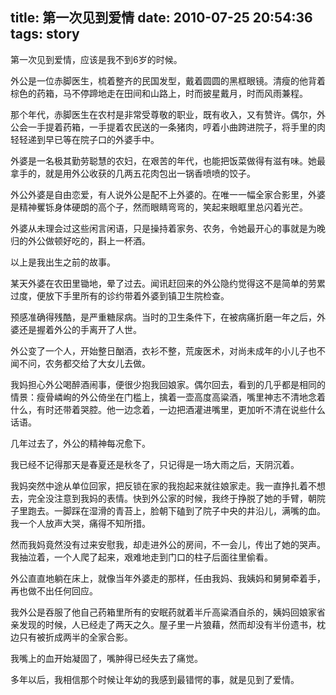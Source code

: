 title: 第一次见到爱情
date: 2010-07-25 20:54:36
tags: story
---
第一次见到爱情，应该是我不到6岁的时候。

<!-- more -->

外公是一位赤脚医生，梳着整齐的民国发型，戴着圆圆的黑框眼镜。清瘦的他背着棕色的药箱，马不停蹄地走在田间和山路上，时而披星戴月，时而风雨兼程。

那个年代，赤脚医生在农村是非常受尊敬的职业，既有收入，又有赞许。偶尔，外公会一手提着药箱，一手提着农民送的一条猪肉，哼着小曲跨进院子，将手里的肉轻轻递到早已等在院子口的外婆手中。

外婆是一名极其勤劳聪慧的农妇，在艰苦的年代，也能把饭菜做得有滋有味。她最拿手的，就是用外公收获的几两五花肉包出一锅香喷喷的饺子。

外公外婆是自由恋爱，有人说外公是配不上外婆的。在唯一一幅全家合影里，外婆是精神矍铄身体硬朗的高个子，然而眼睛弯弯的，笑起来眼眶里总闪着光芒。

外婆从未理会过这些闲言闲语，只是操持着家务、农务，令她最开心的事就是为晚归的外公做顿好吃的，斟上一杯酒。

以上是我出生之前的故事。

某天外婆在农田里锄地，晕了过去。闻讯赶回来的外公隐约觉得这不是简单的劳累过度，便放下手里所有的诊约带着外婆到镇卫生院检查。

预感准确得残酷，是严重糖尿病。当时的卫生条件下，在被病痛折磨一年之后，外婆还是握着外公的手离开了人世。

外公变了一个人，开始整日酗酒，衣衫不整，荒废医术，对尚未成年的小儿子也不闻不问，农务都交给了大女儿去做。

我妈担心外公喝醉酒闹事，便很少抱我回娘家。偶尔回去，看到的几乎都是相同的情景：瘦骨嶙峋的外公倚坐在门槛上，擒着一壶高度高粱酒，嘴里神志不清地念着什么，有时还带着哭腔。他一边念着，一边把酒灌进嘴里，更加听不清在说些什么话语。

几年过去了，外公的精神每况愈下。

我已经不记得那天是春夏还是秋冬了，只记得是一场大雨之后，天阴沉着。

我妈突然中途从单位回家，把反锁在家的我抱起来就往娘家走。我一直挣扎着不想去，完全没注意到我妈的表情。快到外公家的时候，我终于挣脱了她的手臂，朝院子里跑去。一脚踩在湿滑的青苔上，脸朝下磕到了院子中央的井沿儿，满嘴的血。我一个人放声大哭，痛得不知所措。

然而我妈竟然没有过来安慰我，却走进外公的房间，不一会儿，传出了她的哭声。我抽泣着，一个人爬了起来，艰难地走到门口的柱子后面往里偷看。

外公直直地躺在床上，就像当年外婆走的那样，任由我妈、我姨妈和舅舅牵着手，再也做不出任何回应。

我外公是吞服了他自己药箱里所有的安眠药就着半斤高粱酒自杀的，姨妈回娘家省亲发现的时候，人已经走了两天之久。屋子里一片狼藉，然而却没有半份遗书，枕边只有被折成两半的全家合影。

我嘴上的血开始凝固了，嘴肿得已经失去了痛觉。

多年以后，我相信那个时候让年幼的我感到最错愕的事，就是见到了爱情。